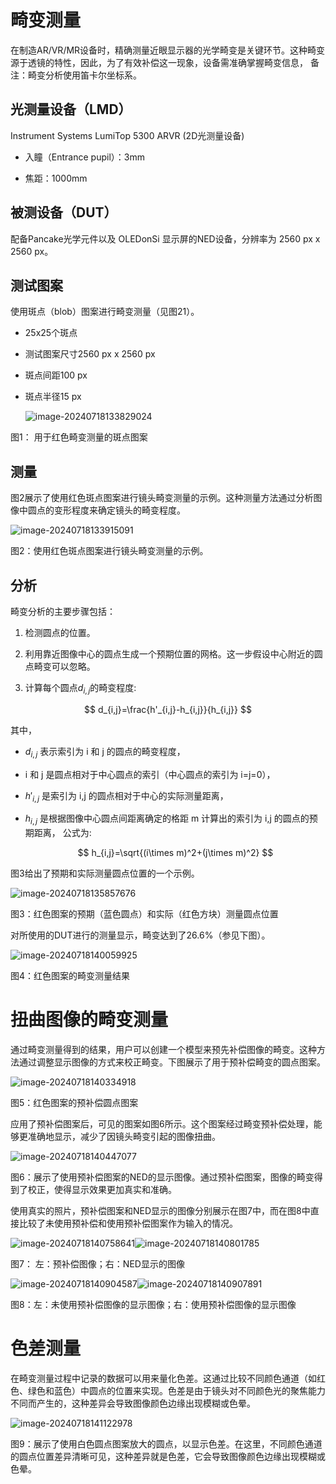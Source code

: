 # 畸变测量

在制造AR/VR/MR设备时，精确测量近眼显示器的光学畸变是关键环节。这种畸变源于透镜的特性，因此，为了有效补偿这一现象，设备需准确掌握畸变信息，
备注：畸变分析使用笛卡尔坐标系。



## 光测量设备（LMD）

Instrument Systems LumiTop 5300 ARVR (2D光测量设备)

- 入瞳（Entrance pupil）：3mm

- 焦距：1000mm

  

## **被测设备（DUT）**

配备Pancake光学元件以及 OLEDonSi 显示屏的NED设备，分辨率为  2560 px x 2560 px。



## 测试图案

使用斑点（blob）图案进行畸变测量（见图21）。

- 25x25个斑点

- 测试图案尺寸2560 px x 2560 px

- 斑点间距100 px

- 斑点半径15 px

  ![image-20240718133829024](assets/image-20240718133829024.png)

图1： 用于红色畸变测量的斑点图案



## 测量

图2展示了使用红色斑点图案进行镜头畸变测量的示例。这种测量方法通过分析图像中圆点的变形程度来确定镜头的畸变程度。

![image-20240718133915091](assets/image-20240718133915091.png)

图2：使用红色斑点图案进行镜头畸变测量的示例。



## 分析

畸变分析的主要步骤包括：
1. 检测圆点的位置。

2. 利用靠近图像中心的圆点生成一个预期位置的网格。这一步假设中心附近的圆点畸变可以忽略。

3. 计算每个圆点$d_{i,j}$的畸变程度: 

$$
   d_{i,j}=\frac{h'_{i,j}-h_{i,j}}{h_{i,j}}
$$

   其中，

   - $d_{i,j}$ 表示索引为 i 和 j 的圆点的畸变程度，

   - i 和 j 是圆点相对于中心圆点的索引（中心圆点的索引为 i=j=0），

   - $h'_{i,j}$ 是索引为 i,j 的圆点相对于中心的实际测量距离，

   - $h_{i,j}$ 是根据图像中心圆点间距离确定的格距 m 计算出的索引为 i,j 的圆点的预期距离，
     公式为:
     
     $$
     h_{i,j}=\sqrt{(i\times m)^2+(j\times m)^2}
     $$

   图3给出了预期和实际测量圆点位置的一个示例。

   ![image-20240718135857676](assets/image-20240718135857676.png)

图3：红色图案的预期（蓝色圆点）和实际（红色方块）测量圆点位置



对所使用的DUT进行的测量显示，畸变达到了26.6%（参见下图）。

![image-20240718140059925](assets/image-20240718140059925.png)

图4：红色图案的畸变测量结果



# 扭曲图像的畸变测量

通过畸变测量得到的结果，用户可以创建一个模型来预先补偿图像的畸变。这种方法通过调整显示图像的方式来校正畸变。下图展示了用于预补偿畸变的圆点图案。

![image-20240718140334918](assets/image-20240718140334918.png)

图5：红色图案的预补偿圆点图案



应用了预补偿图案后，可见的图案如图6所示。这个图案经过畸变预补偿处理，能够更准确地显示，减少了因镜头畸变引起的图像扭曲。

![image-20240718140447077](assets/image-20240718140447077.png)

图6：展示了使用预补偿图案的NED的显示图像。通过预补偿图案，图像的畸变得到了校正，使得显示效果更加真实和准确。



使用真实的照片，预补偿图案和NED显示的图像分别展示在图7中，而在图8中直接比较了未使用预补偿和使用预补偿图案作为输入的情况。

![image-20240718140758641](assets/image-20240718140758641.png)![image-20240718140801785](assets/image-20240718140801785.png)

图7： 左：预补偿图像；右：NED显示的图像



![image-20240718140904587](assets/image-20240718140904587.png)![image-20240718140907891](assets/image-20240718140907891.png)

图8：左：未使用预补偿图像的显示图像；右：使用预补偿图像的显示图像



# 色差测量

在畸变测量过程中记录的数据可以用来量化色差。这通过比较不同颜色通道（如红色、绿色和蓝色）中圆点的位置来实现。色差是由于镜头对不同颜色光的聚焦能力不同而产生的，这种差异会导致图像颜色边缘出现模糊或色晕。

![image-20240718141122978](assets/image-20240718141122978.png)

图9：展示了使用白色圆点图案放大的圆点，以显示色差。在这里，不同颜色通道的圆点位置差异清晰可见，这种差异就是色差，它会导致图像颜色边缘出现模糊或色晕。
